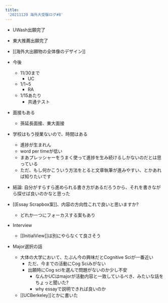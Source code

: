 ```yaml
---
title:
 '20211120 海外大受験ログ#8'
---
```



- UWash出願完了
- 東大推薦出願完了

- [[海外大出願物の全体像のデザイン]]


- 今後
    - 11/30まで
        - UC
    - 1/1~5
        - RA
    - 1/15あたり
        - 共通テスト
- 面接もある
    - 孫延長面接、東大面接

- 学校はもう授業ないので、時間はある
    - 進捗が生まれん
    - word per timeが低い
    - まあプレッシャーをうまく使って進捗を生み続けるしかないのだとは思っている
    - ただ、もし何かこういう方法をとると文章執筆が進みやすい、とかあれば知りたいです
- 結論: 自分がすらすら進められる書き方があるだろうから、それを書きながら探せば良いのかなと思った

- [[Essay Scrapbox案]]、内容の方向性これで良いと思いますか?
    - どれか一つにフォーカスする案もあり

- Interview
    - [[InitialView]]は別にやらなくて良さそう

- Major選択の話
    - 大体の大学において、たぶん今の興味だとCognitive Sciが一番近い
        - ただ、今までの活動にCog Sciみがない
        - 出願時にCog sciを選んで問題がないのか少し不安
            - なんかUCはmajorが活動内容と一致しているべき、みたいな話をちょっと聞いた?
            - why essayで説明できれば良いのか
    - [[UCBerkeley]]とかに書いた
